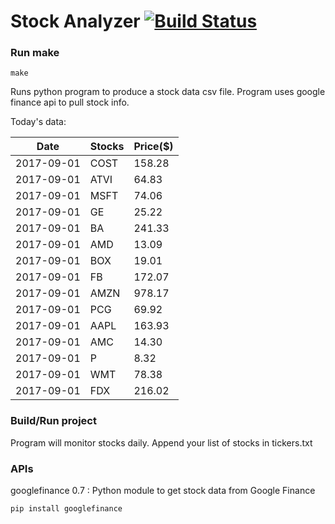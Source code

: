 # Stock Analyzer [![Build Status](https://travis-ci.org/ogoyal/StockAnalyzer.svg?branch=master)](https://travis-ci.org/ogoyal/StockAnalyzer)

### Run make
```
make
```

Runs python program to produce a stock data csv file. Program uses google finance api to pull stock info.

Today's data:

| Date| Stocks| Price($) | 
| --- | --- | ---  | 
| 2017-09-01| COST| 158.28 | 
| 2017-09-01| ATVI| 64.83 | 
| 2017-09-01| MSFT| 74.06 | 
| 2017-09-01| GE| 25.22 | 
| 2017-09-01| BA| 241.33 | 
| 2017-09-01| AMD| 13.09 | 
| 2017-09-01| BOX| 19.01 | 
| 2017-09-01| FB| 172.07 | 
| 2017-09-01| AMZN| 978.17 | 
| 2017-09-01| PCG| 69.92 | 
| 2017-09-01| AAPL| 163.93 | 
| 2017-09-01| AMC| 14.30 | 
| 2017-09-01| P| 8.32 | 
| 2017-09-01| WMT| 78.38 | 
| 2017-09-01| FDX| 216.02 | 

### Build/Run project

Program will monitor stocks daily. Append your list of stocks in tickers.txt

### APIs
googlefinance 0.7 : Python module to get stock data from Google Finance

```
pip install googlefinance
```

